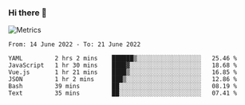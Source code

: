 ### Hi there 👋

![Metrics](https://github.com/radoapx/radoapx/blob/main/github-metrics.svg)

<!--START_SECTION:waka-->

```text
From: 14 June 2022 - To: 21 June 2022

YAML         2 hrs 2 mins    ██████▒░░░░░░░░░░░░░░░░░░   25.46 %
JavaScript   1 hr 30 mins    ████▓░░░░░░░░░░░░░░░░░░░░   18.68 %
Vue.js       1 hr 21 mins    ████▒░░░░░░░░░░░░░░░░░░░░   16.85 %
JSON         1 hr 2 mins     ███▒░░░░░░░░░░░░░░░░░░░░░   12.86 %
Bash         39 mins         ██░░░░░░░░░░░░░░░░░░░░░░░   08.19 %
Text         35 mins         ██░░░░░░░░░░░░░░░░░░░░░░░   07.41 %
```

<!--END_SECTION:waka-->

<!--
**radoapx/radoapx** is a ✨ _special_ ✨ repository because its `README.md` (this file) appears on your GitHub profile.

Here are some ideas to get you started:

- 🔭 I’m currently working on ...
- 🌱 I’m currently learning ...
- 👯 I’m looking to collaborate on ...
- 🤔 I’m looking for help with ...
- 💬 Ask me about ...
- 📫 How to reach me: ...
- 😄 Pronouns: ...
- ⚡ Fun fact: ...
-->
